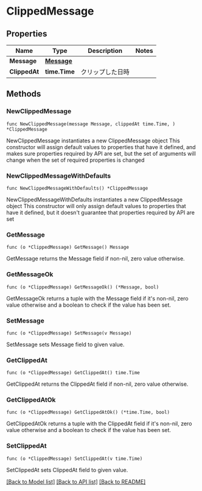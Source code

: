 # ClippedMessage

## Properties

Name | Type | Description | Notes
------------ | ------------- | ------------- | -------------
**Message** | [**Message**](Message.md) |  | 
**ClippedAt** | **time.Time** | クリップした日時 | 

## Methods

### NewClippedMessage

`func NewClippedMessage(message Message, clippedAt time.Time, ) *ClippedMessage`

NewClippedMessage instantiates a new ClippedMessage object
This constructor will assign default values to properties that have it defined,
and makes sure properties required by API are set, but the set of arguments
will change when the set of required properties is changed

### NewClippedMessageWithDefaults

`func NewClippedMessageWithDefaults() *ClippedMessage`

NewClippedMessageWithDefaults instantiates a new ClippedMessage object
This constructor will only assign default values to properties that have it defined,
but it doesn't guarantee that properties required by API are set

### GetMessage

`func (o *ClippedMessage) GetMessage() Message`

GetMessage returns the Message field if non-nil, zero value otherwise.

### GetMessageOk

`func (o *ClippedMessage) GetMessageOk() (*Message, bool)`

GetMessageOk returns a tuple with the Message field if it's non-nil, zero value otherwise
and a boolean to check if the value has been set.

### SetMessage

`func (o *ClippedMessage) SetMessage(v Message)`

SetMessage sets Message field to given value.


### GetClippedAt

`func (o *ClippedMessage) GetClippedAt() time.Time`

GetClippedAt returns the ClippedAt field if non-nil, zero value otherwise.

### GetClippedAtOk

`func (o *ClippedMessage) GetClippedAtOk() (*time.Time, bool)`

GetClippedAtOk returns a tuple with the ClippedAt field if it's non-nil, zero value otherwise
and a boolean to check if the value has been set.

### SetClippedAt

`func (o *ClippedMessage) SetClippedAt(v time.Time)`

SetClippedAt sets ClippedAt field to given value.



[[Back to Model list]](../README.md#documentation-for-models) [[Back to API list]](../README.md#documentation-for-api-endpoints) [[Back to README]](../README.md)


